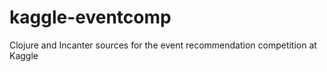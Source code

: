 kaggle-eventcomp
================

Clojure and Incanter sources for the event recommendation competition at Kaggle